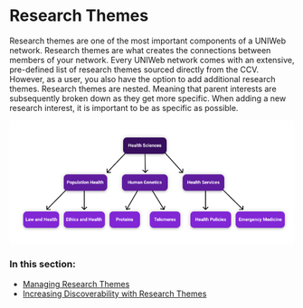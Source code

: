 # Research Themes

Research themes are one of the most important components of a UNIWeb network. Research themes are what creates the connections between members of your network. Every UNIWeb network comes with an extensive, pre-defined list of research themes sourced directly from the CCV. However, as a user, you also have the option to add additional research themes. Research themes are nested. Meaning that parent interests are subsequently broken down as they get more specific. When adding a new research interest, it is important to be as specific as possible.

![](../../.gitbook/assets/frame-2.1.png)

### In this section:

* [Managing Research Themes](managing-research-themes.md)
* [Increasing Discoverability with Research Themes](increasing-discoverability-with-research-themes.md)

